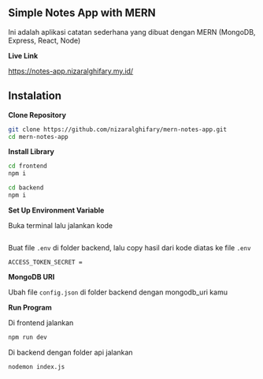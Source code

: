 ## Simple Notes App with MERN
Ini adalah aplikasi catatan sederhana yang dibuat dengan MERN (MongoDB, Express, React, Node)

**Live Link**

https://notes-app.nizaralghifary.my.id/

## Instalation

**Clone Repository**
```bash
git clone https://github.com/nizaralghifary/mern-notes-app.git
cd mern-notes-app
```

**Install Library**
```bash
cd frontend
npm i
```
```bash
cd backend
npm i
```

**Set Up Environment Variable**

Buka terminal lalu jalankan kode
```bash console.log(require('crypto').randomBytes(32).toString('hex'))
```

Buat file `.env` di folder backend, lalu copy hasil dari kode diatas ke file `.env`
```env
ACCESS_TOKEN_SECRET =
```

**MongoDB URI**

Ubah file `config.json` di folder backend dengan mongodb_uri kamu

**Run Program**

Di frontend jalankan
```bash
npm run dev
```

Di backend dengan folder api jalankan
```bash
nodemon index.js
```
